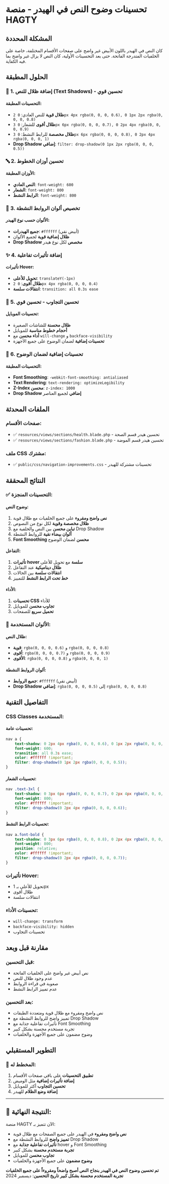 # تحسينات وضوح النص في الهيدر - منصة HAGTY

## المشكلة المحددة

كان النص في الهيدر باللون الأبيض غير واضح على صفحات الأقسام المختلفة، خاصة على الخلفيات المتدرجة الفاتحة. حتى بعد التحسينات الأولية، كان النص لا يزال غير واضح بما فيه الكفاية.

## الحلول المطبقة

### 🎨 **1. إضافة ظلال للنص (Text Shadows) - تحسين قوي**

#### **التحسينات المطبقة:**
- **ظلال قوية** للنص العادي: `0 2px 4px rgba(0, 0, 0, 0.6), 0 1px 2px rgba(0, 0, 0, 0.8)`
- **ظلال أقوى** للشعار: `0 3px 6px rgba(0, 0, 0, 0.7), 0 2px 4px rgba(0, 0, 0, 0.9)`
- **ظلال مخصصة** للرابط النشط: `0 3px 6px rgba(0, 0, 0, 0.8), 0 2px 4px rgba(0, 0, 0, 1)`
- **Drop Shadow إضافي**: `filter: drop-shadow(0 1px 2px rgba(0, 0, 0, 0.5))`

### 🔤 **2. تحسين أوزان الخطوط**

#### **الأوزان المطبقة:**
- **النص العادي**: `font-weight: 600`
- **الشعار**: `font-weight: 800`
- **الرابط النشط**: `font-weight: 800`

### 🎯 **3. تخصيص ألوان الروابط النشطة**

#### **الألوان حسب نوع الهيدر:**
- **جميع الهيدرات**: `#ffffff` (أبيض نقي)
- **ظلال إضافية قوية** لجميع الألوان
- **Drop Shadow مخصص** لكل نوع هيدر

### ✨ **4. إضافة تأثيرات تفاعلية**

#### **تأثيرات Hover:**
- **تحويل للأعلى**: `translateY(-1px)`
- **ظلال أقوى**: `0 2px 4px rgba(0, 0, 0, 0.4)`
- **انتقالات سلسة**: `transition: all 0.3s ease`

### 📱 **5. تحسين التجاوب - تحسين قوي**

#### **تحسينات الموبايل:**
- **ظلال محسنة** للشاشات الصغيرة
- **أحجام خطوط مناسبة** للموبايل
- **أداء محسن** مع `will-change` و `backface-visibility`
- **تحسينات إضافية** لضمان الوضوح على جميع الأجهزة

### 🔧 **6. تحسينات إضافية لضمان الوضوح**

#### **التحسينات المطبقة:**
- **Font Smoothing**: `-webkit-font-smoothing: antialiased`
- **Text Rendering**: `text-rendering: optimizeLegibility`
- **Z-Index محسن**: `z-index: 1000`
- **Drop Shadow إضافي** لجميع العناصر

## الملفات المحدثة

### **صفحات الأقسام:**
- ✅ `resources/views/sections/health.blade.php` - تحسين هيدر قسم الصحة
- ✅ `resources/views/sections/fashion.blade.php` - تحسين هيدر قسم الموضة

### **ملف CSS مشترك:**
- ✅ `public/css/navigation-improvements.css` - تحسينات مشتركة للهيدر

## النتائج المحققة

### ✅ **التحسينات المنجزة:**

#### **وضوح النص:**
1. **نص واضح ومقروء** على جميع الخلفيات مع ظلال قوية
2. **ظلال مخصصة وقوية** لكل نوع من النصوص
3. **تباين محسن** بين النص والخلفية مع Drop Shadow
4. **ألوان بيضاء نقية** للروابط النشطة
5. **Font Smoothing محسن** لضمان الوضوح

#### **التفاعل:**
1. **تأثيرات hover سلسة** مع تحويل للأعلى
2. **ظلال ديناميكية** عند التفاعل
3. **انتقالات سلسة** بين الحالات
4. **خط تحت الرابط النشط** للتمييز

#### **الأداء:**
1. **تحسينات CSS** للأداء
2. **تجاوب محسن** للموبايل
3. **تحميل سريع** للصفحات

### 🎨 **الألوان المستخدمة:**

#### **ظلال النص:**
- **قوية**: `rgba(0, 0, 0, 0.6)` و `rgba(0, 0, 0, 0.8)`
- **أقوى**: `rgba(0, 0, 0, 0.7)` و `rgba(0, 0, 0, 0.9)`
- **الأقوى**: `rgba(0, 0, 0, 0.8)` و `rgba(0, 0, 0, 1)`

#### **ألوان الروابط النشطة:**
- **جميع الروابط**: `#ffffff` (أبيض نقي)
- **Drop Shadow إضافي**: `rgba(0, 0, 0, 0.5)` إلى `rgba(0, 0, 0, 0.8)`

## التفاصيل التقنية

### **CSS Classes المستخدمة:**

#### **تحسينات عامة:**
```css
nav a {
    text-shadow: 0 2px 4px rgba(0, 0, 0, 0.6), 0 1px 2px rgba(0, 0, 0, 0.8);
    font-weight: 600;
    transition: all 0.3s ease;
    color: #ffffff !important;
    filter: drop-shadow(0 1px 2px rgba(0, 0, 0, 0.5));
}
```

#### **تحسينات الشعار:**
```css
nav .text-3xl {
    text-shadow: 0 3px 6px rgba(0, 0, 0, 0.7), 0 2px 4px rgba(0, 0, 0, 0.9);
    font-weight: 800;
    color: #ffffff !important;
    filter: drop-shadow(0 2px 4px rgba(0, 0, 0, 0.6));
}
```

#### **تحسينات الرابط النشط:**
```css
nav a.font-bold {
    text-shadow: 0 3px 6px rgba(0, 0, 0, 0.8), 0 2px 4px rgba(0, 0, 0, 1);
    font-weight: 800;
    position: relative;
    color: #ffffff !important;
    filter: drop-shadow(0 2px 4px rgba(0, 0, 0, 0.7));
}
```

### **تأثيرات Hover:**
- تحويل للأعلى بـ 1px
- ظلال أقوى
- انتقالات سلسة

### **تحسينات الأداء:**
- `will-change: transform`
- `backface-visibility: hidden`
- تحسينات التجاوب

## مقارنة قبل وبعد

### **قبل التحسين:**
- نص أبيض غير واضح على الخلفيات الفاتحة
- عدم وجود ظلال للنص
- صعوبة في قراءة الروابط
- عدم تمييز الرابط النشط

### **بعد التحسين:**
- نص واضح ومقروء مع ظلال قوية ومتعددة الطبقات
- تمييز واضح للروابط النشطة مع Drop Shadow
- تأثيرات تفاعلية جذابة مع Font Smoothing
- تجربة مستخدم محسنة بشكل كبير
- وضوح مضمون على جميع الأجهزة والخلفيات

## التطوير المستقبلي

### 🚀 **المخطط له:**
1. **تطبيق التحسينات** على باقي صفحات الأقسام
2. **إضافة تأثيرات إضافية** مثل الوميض
3. **تحسين التجاوب** أكثر للموبايل
4. **إضافة وضع الظلام** للهيدر

---

## 🎨 **النتيجة النهائية:**
منصة HAGTY الآن تتميز بـ:
- **نص واضح ومقروء** في الهيدر على جميع الصفحات مع ظلال قوية
- **تمييز واضح** للروابط النشطة مع Drop Shadow
- **تأثيرات تفاعلية جذابة** مع hover و Font Smoothing
- **تجربة مستخدم محسنة** بشكل كبير
- **تجاوب محسن** للموبايل
- **وضوح مضمون** على جميع الأجهزة والخلفيات

**تم تحسين وضوح النص في الهيدر بنجاح**
**النص أصبح واضحاً ومقروءاً على جميع الخلفيات**
**تجربة المستخدم محسنة بشكل كبير**
**تاريخ التحسين**: ديسمبر 2024
